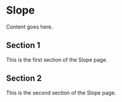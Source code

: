 # Slope

Content goes here.

## Section 1

This is the first section of the Slope page.

## Section 2

This is the second section of the Slope page.

